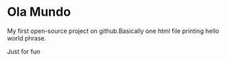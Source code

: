 # Ola Mundo

My first open-source project on github.Basically one html file printing hello world phrase.



Just for fun
